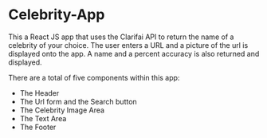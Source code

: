 # Celebrity-App

This a React JS app that uses the Clarifai API to return the name of a 
celebrity of your choice. The user enters a URL and a picture of the url
is displayed onto the app. A name and a percent accuracy is also returned
and displayed.

There are a total of five components within this app: 
- The Header
- The Url form and the Search button
- The Celebrity Image Area
- The Text Area
- The Footer
